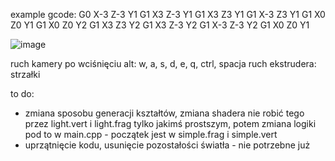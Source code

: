 example gcode:
G0 X-3 Z-3 Y1
G1 X3 Z-3 Y1
G1 X3 Z3 Y1
G1 X-3 Z3 Y1
G1 X0 Z0 Y1
G1 X0 Z0 Y2
G1 X3 Z3 Y2
G1 X3 Z-3 Y2
G1 X-3 Z-3 Y2
G1 X0 Z0 Y1

![image](https://github.com/mik305/3d_printer/assets/95429175/1c993d33-0291-47b1-8c66-255cd8e30204)

ruch kamery po wciśnięciu alt: w, a, s, d, e, q, ctrl, spacja
ruch ekstrudera: strzałki

to do:
- zmiana sposobu generacji kształtów, zmiana shadera nie robić tego przez light.vert i light.frag tylko jakimś prostszym, potem zmiana logiki pod to w main.cpp - początek jest w simple.frag i simple.vert 
- uprzątnięcie kodu, usunięcie pozostałości światła - nie potrzebne już

